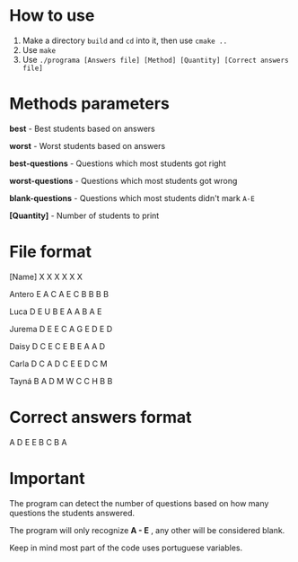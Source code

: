 # How to use
1. Make a directory `build` and `cd` into it, then use `cmake ..`
2. Use `make`
3. Use `./programa [Answers file] [Method] [Quantity] [Correct answers file]`

# Methods parameters
**best** - Best students based on answers

**worst** - Worst students based on answers

**best-questions** - Questions which most students got right

**worst-questions** - Questions which most students got wrong

**blank-questions** - Questions which most students didn't mark `A-E`

**[Quantity]** - Number of students to print

# File format
[Name] X X X X X X

Antero E A C A E C B B B B

Luca D E U B E A A B A E

Jurema D E E C A G E D E D

Daisy D C E C E B E A A D

Carla D C A D C E E D C M

Tayná B A D M W C C H B B

# Correct answers format
A D E E B C B A

# Important
The program can detect the number of questions based on how many questions the students answered.

The program will only recognize **A - E** , any other will be considered blank.

Keep in mind most part of the code uses portuguese variables.
